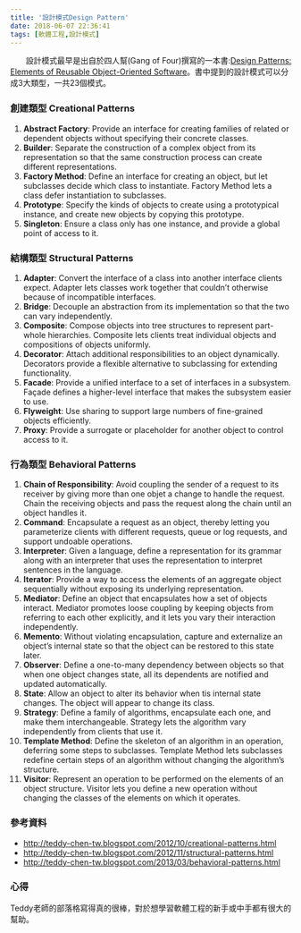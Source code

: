 ```yaml
---
title: '設計模式Design Pattern'
date: 2018-06-07 22:36:41
tags: [軟體工程,設計模式]
---
```


&emsp;&emsp;設計模式最早是出自於四人幫(Gang of Four)撰寫的一本書:[Design Patterns: Elements of Reusable Object-Oriented Software](https://zh.wikipedia.org/wiki/%E8%AE%BE%E8%AE%A1%E6%A8%A1%E5%BC%8F%EF%BC%9A%E5%8F%AF%E5%A4%8D%E7%94%A8%E9%9D%A2%E5%90%91%E5%AF%B9%E8%B1%A1%E8%BD%AF%E4%BB%B6%E7%9A%84%E5%9F%BA%E7%A1%80)。書中提到的設計模式可以分成3大類型，一共23個模式。

<!-- more --> 

### 創建類型 Creational Patterns

1. **Abstract Factory**: Provide an interface for creating families of related or dependent objects without specifying their concrete classes.
2. **Builder**: Separate the construction of a complex object from its representation so that the same construction process can create different representations.
3. **Factory Method**: Define an interface for creating an object, but let subclasses decide which class to instantiate. Factory Method lets a class defer instantiation to subclasses.
4. **Prototype**: Specify the kinds of objects to create using a prototypical instance, and create new objects by copying this prototype.
5. **Singleton**: Ensure a class only has one instance, and provide a global point of access to it.

### 結構類型 Structural Patterns

1. **Adapter**: Convert the interface of a class into another interface clients expect. Adapter lets classes work together that couldn’t otherwise because of incompatible interfaces.
2. **Bridge**: Decouple an abstraction from its implementation so that the two can vary independently.
3. **Composite**: Compose objects into tree structures to represent part-whole hierarchies. Composite lets clients treat individual objects and compositions of objects uniformly.
4. **Decorator**: Attach additional responsibilities to an object dynamically. Decorators provide a flexible alternative to subclassing for extending functionality.
5. **Facade**: Provide a unified interface to a set of interfaces in a subsystem. Façade defines a higher-level interface that makes the subsystem easier to use.
6. **Flyweight**: Use sharing to support large numbers of fine-grained objects efficiently.
7. **Proxy**: Provide a surrogate or placeholder for another object to control access to it.

### 行為類型 Behavioral Patterns

1. **Chain of Responsibility**: Avoid coupling the sender of a request to its receiver by giving more than one objet a change to handle the request. Chain the receiving objects and pass the request along the chain until an object handles it.
2. **Command**: Encapsulate a request as an object, thereby letting you parameterize clients with different requests, queue or log requests, and support undoable operations.
3. **Interpreter**: Given a language, define a representation for its grammar along with an interpreter that uses the representation to interpret sentences in the language.
4. **Iterator**: Provide a way to access the elements of an aggregate object sequentially without exposing its underlying representation.
5. **Mediator**: Define an object that encapsulates how a set of objects interact. Mediator promotes loose coupling by keeping objects from referring to each other explicitly, and it lets you vary their interaction independently.
6. **Memento**: Without violating encapsulation, capture and externalize an object’s internal state so that the object can be restored to this state later.
7. **Observer**: Define a one-to-many dependency between objects so that when one object changes state, all its dependents are notified and updated automatically.
8. **State**: Allow an object to alter its behavior when tis internal state changes. The object will appear to change its class.
9. **Strategy**: Define a family of algorithms, encapsulate each one, and make them interchangeable. Strategy lets the algorithm vary independently from clients that use it.
10. **Template Method**: Define the skeleton of an algorithm in an operation, deferring some steps to subclasses. Template Method lets subclasses redefine certain steps of an algorithm without changing the algorithm’s structure.
11. **Visitor**: Represent an operation to be performed on the elements of an object structure. Visitor lets you define a new operation without changing the classes of the elements on which it operates.

### 參考資料

- http://teddy-chen-tw.blogspot.com/2012/10/creational-patterns.html
- http://teddy-chen-tw.blogspot.com/2012/11/structural-patterns.html
- http://teddy-chen-tw.blogspot.com/2013/03/behavioral-patterns.html

### 心得

Teddy老師的部落格寫得真的很棒，對於想學習軟體工程的新手或中手都有很大的幫助。